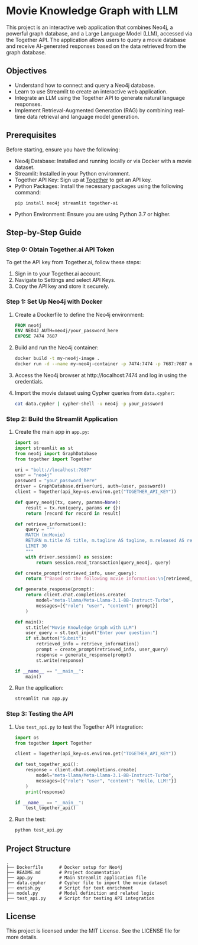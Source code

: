 # Movie Knowledge Graph with LLM

This project is an interactive web application that combines Neo4j, a powerful graph database, and a Large Language Model (LLM), accessed via the Together API. The application allows users to query a movie database and receive AI-generated responses based on the data retrieved from the graph database.

## Objectives

- Understand how to connect and query a Neo4j database.
- Learn to use Streamlit to create an interactive web application.
- Integrate an LLM using the Together API to generate natural language responses.
- Implement Retrieval-Augmented Generation (RAG) by combining real-time data retrieval and language model generation.

## Prerequisites

Before starting, ensure you have the following:

- Neo4j Database: Installed and running locally or via Docker with a movie dataset.
- Streamlit: Installed in your Python environment.
- Together API Key: Sign up at [Together](https://together.ai) to get an API key.
- Python Packages: Install the necessary packages using the following command:
  ```
  pip install neo4j streamlit together-ai
  ```
- Python Environment: Ensure you are using Python 3.7 or higher.

## Step-by-Step Guide

### Step 0: Obtain Together.ai API Token

To get the API key from Together.ai, follow these steps:

1. Sign in to your Together.ai account.
2. Navigate to Settings and select API Keys.
3. Copy the API key and store it securely.

### Step 1: Set Up Neo4j with Docker

1. Create a Dockerfile to define the Neo4j environment:
   ```dockerfile
   FROM neo4j
   ENV NEO4J_AUTH=neo4j/your_password_here
   EXPOSE 7474 7687
   ```

2. Build and run the Neo4j container:
   ```bash
   docker build -t my-neo4j-image .
   docker run -d --name my-neo4j-container -p 7474:7474 -p 7687:7687 my-neo4j-image
   ```

3. Access the Neo4j browser at http://localhost:7474 and log in using the credentials.

4. Import the movie dataset using Cypher queries from `data.cypher`:
   ```bash
   cat data.cypher | cypher-shell -u neo4j -p your_password
   ```

### Step 2: Build the Streamlit Application

1. Create the main app in `app.py`:
   ```python
   import os
   import streamlit as st
   from neo4j import GraphDatabase
   from together import Together

   uri = "bolt://localhost:7687"
   user = "neo4j"
   password = "your_password_here"
   driver = GraphDatabase.driver(uri, auth=(user, password))
   client = Together(api_key=os.environ.get("TOGETHER_API_KEY"))

   def query_neo4j(tx, query, params=None):
       result = tx.run(query, params or {})
       return [record for record in result]

   def retrieve_information():
       query = """
       MATCH (m:Movie)
       RETURN m.title AS title, m.tagline AS tagline, m.released AS released
       LIMIT 30
       """
       with driver.session() as session:
           return session.read_transaction(query_neo4j, query)

   def create_prompt(retrieved_info, user_query):
       return f"Based on the following movie information:\n{retrieved_info}\n\nAnswer the question: {user_query}"

   def generate_response(prompt):
       return client.chat.completions.create(
           model="meta-llama/Meta-Llama-3.1-8B-Instruct-Turbo",
           messages=[{"role": "user", "content": prompt}]
       )

   def main():
       st.title("Movie Knowledge Graph with LLM")
       user_query = st.text_input("Enter your question:")
       if st.button("Submit"):
           retrieved_info = retrieve_information()
           prompt = create_prompt(retrieved_info, user_query)
           response = generate_response(prompt)
           st.write(response)

   if __name__ == "__main__":
       main()
   ```

2. Run the application:
   ```bash
   streamlit run app.py
   ```

### Step 3: Testing the API

1. Use `test_api.py` to test the Together API integration:
   ```python
   import os
   from together import Together

   client = Together(api_key=os.environ.get("TOGETHER_API_KEY"))

   def test_together_api():
       response = client.chat.completions.create(
           model="meta-llama/Meta-Llama-3.1-8B-Instruct-Turbo",
           messages=[{"role": "user", "content": "Hello, LLM!"}]
       )
       print(response)

   if __name__ == "__main__":
       test_together_api()
   ```

2. Run the test:
   ```bash
   python test_api.py
   ```

## Project Structure

```
.
├── Dockerfile      # Docker setup for Neo4j
├── README.md       # Project documentation
├── app.py          # Main Streamlit application file
├── data.cypher     # Cypher file to import the movie dataset
├── enrish.py       # Script for text enrichment
├── model.py        # Model definition and related logic
├── test_api.py     # Script for testing API integration
```

## License

This project is licensed under the MIT License. See the LICENSE file for more details.
